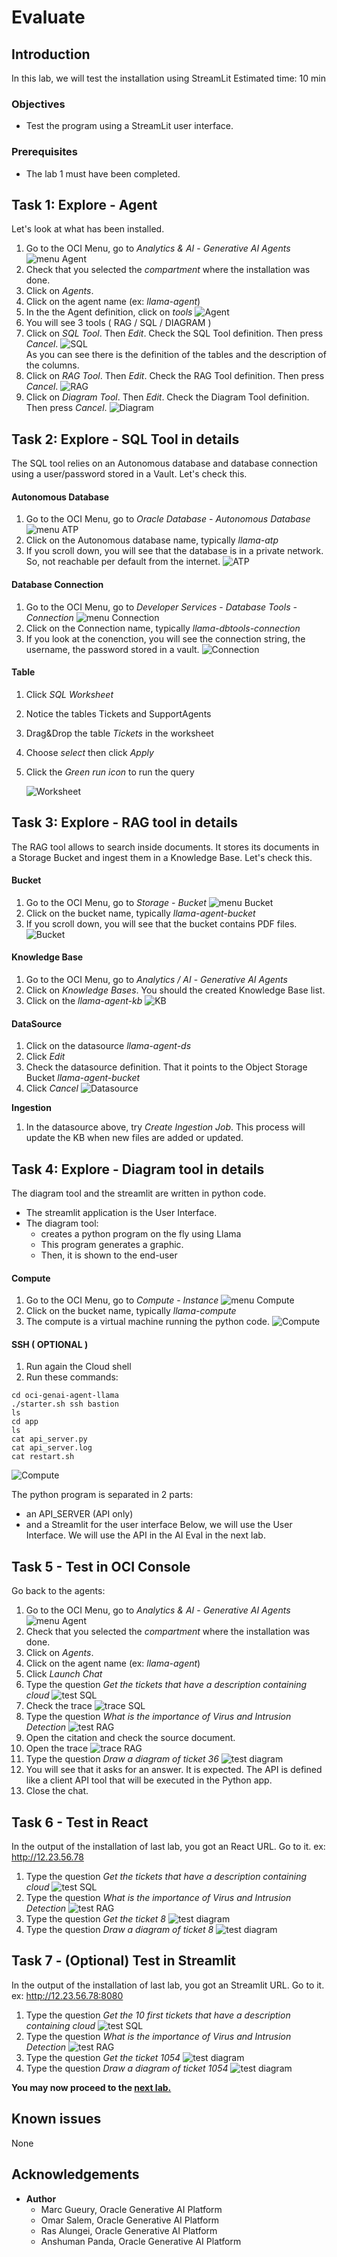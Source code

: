 # Evaluate

## Introduction
In this lab, we will test the installation using StreamLit
Estimated time: 10 min

### Objectives

- Test the program using a StreamLit user interface.

### Prerequisites
- The lab 1 must have been completed.

## Task 1: Explore - Agent

Let's look at what has been installed.

1. Go to the OCI Menu, go to *Analytics & AI* - *Generative AI Agents*
    ![menu Agent](images/llama-menu-agent.png)   
1. Check that you selected the *compartment* where the installation was done. 
1. Click on *Agents*.
1. Click on the agent name (ex: *llama-agent*) 
1. In the the Agent definition, click on *tools*
    ![Agent](images/llama-agent.png)    
1. You will see 3 tools ( RAG / SQL / DIAGRAM )
1. Click on *SQL Tool*. Then *Edit*. Check the SQL Tool definition. Then press *Cancel*.
    ![SQL](images/llama-sql-tool.png)    
    As you can see there is the definition of the tables and the description of the columns.
1. Click on *RAG Tool*. Then *Edit*. Check the RAG Tool definition. Then press *Cancel*.
    ![RAG](images/llama-rag-tool.png)    
1. Click on *Diagram Tool*. Then *Edit*. Check the Diagram Tool definition. Then press *Cancel*.
    ![Diagram](images/llama-diagram-tool.png)    

## Task 2: Explore - SQL Tool in details 

The SQL tool relies on an Autonomous database and database connection using a user/password stored in a Vault. Let's check this.

#### Autonomous Database
1. Go to the OCI Menu, go to *Oracle Database* - *Autonomous Database*
    ![menu ATP](images/llama-menu-atp.png)   
1. Click on the Autonomous database name, typically *llama-atp*
1. If you scroll down, you will see that the database is in a private network. So, not reachable per default from the internet.
    ![ATP](images/llama-atp.png)   

#### Database Connection
1. Go to the OCI Menu, go to *Developer Services* - *Database Tools - Connection*
    ![menu Connection](images/llama-menu-connection.png)   
1. Click on the Connection name, typically *llama-dbtools-connection*
1. If you look at the conenction, you will see the connection string, the username, the password stored in a vault.
    ![Connection](images/llama-connection.png)   

#### Table
1. Click *SQL Worksheet*
1. Notice the tables Tickets and SupportAgents
1. Drag&Drop the table *Tickets* in the worksheet
1. Choose *select* then click *Apply*
1. Click the *Green run icon* to run the query

    ![Worksheet](images/llama-worksheet.png)  

## Task 3: Explore - RAG tool in details

The RAG tool allows to search inside documents. It stores its documents in a Storage Bucket and ingest them in a Knowledge Base. Let's check this.

#### Bucket
1. Go to the OCI Menu, go to *Storage* - *Bucket*
    ![menu Bucket](images/llama-menu-bucket.png)   
1. Click on the bucket name, typically *llama-agent-bucket*
1. If you scroll down, you will see that the bucket contains PDF files.
    ![Bucket](images/llama-bucket.png)   

#### Knowledge Base
1. Go to the OCI Menu, go to *Analytics / AI* - *Generative AI Agents*
1. Click on *Knowledge Bases*. You should the created Knowledge Base list.
1. Click on the *llama-agent-kb*
    ![KB](images/llama-kb.png)   

#### DataSource
1. Click on the datasource *llama-agent-ds*
1. Click *Edit*
1. Check the datasource definition. That it points to the Object Storage Bucket *llama-agent-bucket*
1. Click *Cancel*
    ![Datasource](images/llama-ds.png)

**Ingestion**
1. In the datasource above, try *Create Ingestion Job*. This process will update the KB when new files are added or updated.

## Task 4: Explore - Diagram tool in details

The diagram tool and the streamlit are written in python code.
- The streamlit application is the User Interface.
- The diagram tool:  
    - creates a python program on the fly using Llama
    - This program generates a graphic.
    - Then, it is shown to the end-user

#### Compute
1. Go to the OCI Menu, go to *Compute* - *Instance*
    ![menu Compute](images/llama-menu-compute.png)   
1. Click on the bucket name, typically *llama-compute*
1. The compute is a virtual machine running the python code.
    ![Compute](images/llama-compute.png)   

#### SSH ( OPTIONAL )
1. Run again the Cloud shell
2. Run these commands:
```
cd oci-genai-agent-llama
./starter.sh ssh bastion
ls
cd app
ls 
cat api_server.py
cat api_server.log
cat restart.sh
```

![Compute](images/llama-ssh.png)   

The python program is separated in 2 parts:
- an API_SERVER (API only)
- and a Streamlit for the user interface 
Below, we will use the User Interface. We will use the API in the AI Eval in the next lab.

## Task 5 - Test in OCI Console

Go back to the agents:

1. Go to the OCI Menu, go to *Analytics & AI* - *Generative AI Agents*
    ![menu Agent](images/llama-menu-agent.png)   
1. Check that you selected the *compartment* where the installation was done. 
1. Click on *Agents*.
1. Click on the agent name (ex: *llama-agent*) 
1. Click *Launch Chat*
1. Type the question *Get the tickets that have a description containing cloud*
    ![test SQL](images/llama-console-test-sql.png)   
1. Check the trace
    ![trace SQL](images/llama-console-trace-sql.png)   
1. Type the question *What is the importance of Virus and Intrusion Detection*
    ![test RAG](images/llama-console-test-rag.png)  
1. Open the citation and check the source document.
1. Open the trace
    ![trace RAG](images/llama-console-trace-rag.png)   
1. Type the question *Draw a diagram of ticket 36*
    ![test diagram](images/llama-console-test-diagram.png)   
1. You will see that it asks for an answer. It is expected. The API is defined like a client API tool that will be executed in the Python app.
1. Close the chat.

## Task 6 - Test in React

In the output of the installation of last lab, you got an React URL. Go to it.
ex: http://12.23.56.78

1. Type the question *Get the tickets that have a description containing cloud*
    ![test SQL](images/llama-react-sql.png)   
1. Type the question *What is the importance of Virus and Intrusion Detection*
    ![test RAG](images/llama-react-rag.png)   
1. Type the question *Get the ticket 8*
    ![test diagram](images/llama-react-diagram1.png)   
1. Type the question *Draw a diagram of ticket 8*
    ![test diagram](images/llama-react-diagram2.png)   

## Task 7 - (Optional) Test in Streamlit

In the output of the installation of last lab, you got an Streamlit URL. Go to it.
ex: http://12.23.56.78:8080

1. Type the question *Get the 10 first tickets that have a description containing cloud*
    ![test SQL](images/llama-streamlit-sql.png)   
1. Type the question *What is the importance of Virus and Intrusion Detection*
    ![test RAG](images/llama-streamlit-rag.png)   
1. Type the question *Get the ticket 1054*
    ![test diagram](images/llama-streamlit-diagram1.png)   
1. Type the question *Draw a diagram of ticket 1054*
    ![test diagram](images/llama-streamlit-diagram2.png)   

**You may now proceed to the [next lab.](#next)**

## Known issues

None

## Acknowledgements

- **Author**
    - Marc Gueury, Oracle Generative AI Platform
    - Omar Salem, Oracle Generative AI Platform
    - Ras Alungei, Oracle Generative AI Platform
    - Anshuman Panda, Oracle Generative AI Platform
